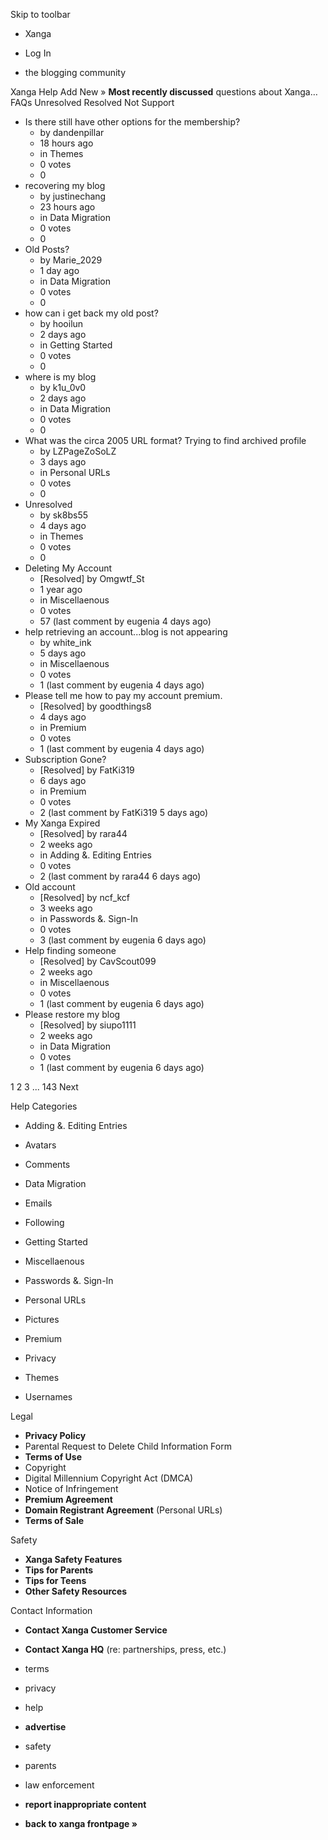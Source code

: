 Skip to toolbar

*   Xanga

*   Log In

*   the blogging community

Xanga Help Add New » **Most recently discussed** questions about Xanga… FAQs Unresolved Resolved Not Support

*   Is there still have other options for the membership?
    *   by dandenpillar
    *   18 hours ago
    *   in Themes
    *   0 votes
    *   0
*   recovering my blog
    *   by justinechang
    *   23 hours ago
    *   in Data Migration
    *   0 votes
    *   0
*   Old Posts?
    *   by Marie\_2029
    *   1 day ago
    *   in Data Migration
    *   0 votes
    *   0
*   how can i get back my old post?
    *   by hooilun
    *   2 days ago
    *   in Getting Started
    *   0 votes
    *   0
*   where is my blog
    *   by k1u\_0v0
    *   2 days ago
    *   in Data Migration
    *   0 votes
    *   0
*   What was the circa 2005 URL format? Trying to find archived profile
    *   by LZPageZoSoLZ
    *   3 days ago
    *   in Personal URLs
    *   0 votes
    *   0
*   Unresolved
    *   by sk8bs55
    *   4 days ago
    *   in Themes
    *   0 votes
    *   0
*   Deleting My Account
    *   \[Resolved\] by Omgwtf\_St
    *   1 year ago
    *   in Miscellaenous
    *   0 votes
    *   57 (last comment by eugenia 4 days ago)
*   help retrieving an account...blog is not appearing
    *   by white\_ink
    *   5 days ago
    *   in Miscellaenous
    *   0 votes
    *   1 (last comment by eugenia 4 days ago)
*   Please tell me how to pay my account premium.
    *   \[Resolved\] by goodthings8
    *   4 days ago
    *   in Premium
    *   0 votes
    *   1 (last comment by eugenia 4 days ago)
*   Subscription Gone?
    *   \[Resolved\] by FatKi319
    *   6 days ago
    *   in Premium
    *   0 votes
    *   2 (last comment by FatKi319 5 days ago)
*   My Xanga Expired
    *   \[Resolved\] by rara44
    *   2 weeks ago
    *   in Adding &. Editing Entries
    *   0 votes
    *   2 (last comment by rara44 6 days ago)
*   Old account
    *   \[Resolved\] by ncf\_kcf
    *   3 weeks ago
    *   in Passwords &. Sign-In
    *   0 votes
    *   3 (last comment by eugenia 6 days ago)
*   Help finding someone
    *   \[Resolved\] by CavScout099
    *   2 weeks ago
    *   in Miscellaenous
    *   0 votes
    *   1 (last comment by eugenia 6 days ago)
*   Please restore my blog
    *   \[Resolved\] by siupo1111
    *   2 weeks ago
    *   in Data Migration
    *   0 votes
    *   1 (last comment by eugenia 6 days ago)

1 2 3 ... 143 Next

Help Categories

*   Adding &. Editing Entries
*   Avatars
*   Comments
*   Data Migration
*   Emails
*   Following
*   Getting Started
*   Miscellaenous

*   Passwords &. Sign-In
*   Personal URLs
*   Pictures
*   Premium
*   Privacy
*   Themes
*   Usernames

Legal

*   **Privacy Policy**
*   Parental Request to Delete Child Information Form
*   **Terms of Use**
*   Copyright
*   Digital Millennium Copyright Act (DMCA)
*   Notice of Infringement
*   **Premium Agreement**
*   **Domain Registrant Agreement** (Personal URLs)
*   **Terms of Sale**

Safety

*   **Xanga Safety Features**
*   **Tips for Parents**
*   **Tips for Teens**
*   **Other Safety Resources**

Contact Information

*   **Contact Xanga Customer Service**
*   **Contact Xanga HQ** (re: partnerships, press, etc.)

*   terms
*   privacy
*   help
*   **advertise**

*   safety
*   parents
*   law enforcement
*   **report inappropriate content**

*   **back to xanga frontpage »**